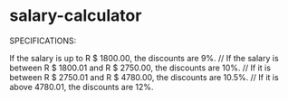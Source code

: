 # salary-calculator

SPECIFICATIONS: 

If the salary is up to R $ 1800.00, the discounts are 9%. 
//
If the salary is between R $ 1800.01 and R $ 2750.00, the discounts are 10%.
//
If it is between R $ 2750.01 and R $ 4780.00, the discounts are 10.5%.
//
If it is above 4780.01, the discounts are 12%.
